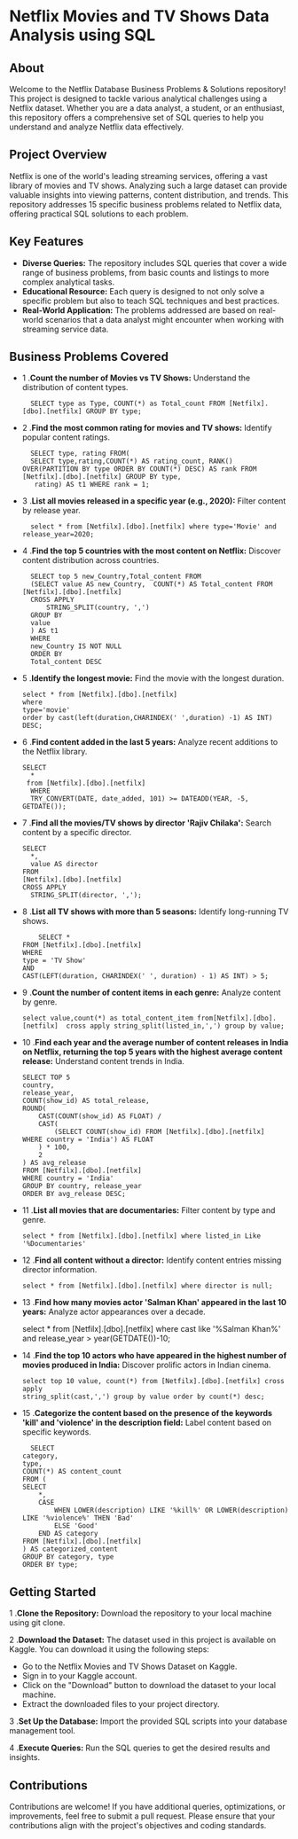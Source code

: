 # Netflix Movies and TV Shows Data Analysis using SQL
## About
Welcome to the Netflix Database Business Problems & Solutions repository! This project is designed to tackle various analytical challenges using a Netflix dataset. Whether you are a data analyst, a student, or an enthusiast, this repository offers a comprehensive set of SQL queries to help you understand and analyze Netflix data effectively.
## Project Overview
Netflix is one of the world's leading streaming services, offering a vast library of movies and TV shows. Analyzing such a large dataset can provide valuable insights into viewing patterns, content distribution, and trends. This repository addresses 15 specific business problems related to Netflix data, offering practical SQL solutions to each problem.
## Key Features
 * **Diverse Queries:** The repository includes SQL queries that cover a wide range of business problems, from basic counts and listings to more complex analytical tasks.
* **Educational Resource:** Each query is designed to not only solve a specific problem but also to teach SQL techniques and best practices.
* **Real-World Application:** The problems addressed are based on real-world scenarios that a data analyst might encounter when working with streaming service data.
 ##  Business Problems Covered
* 1 .**Count the number of Movies vs TV Shows:** Understand the distribution of content types.
  
        SELECT type as Type, COUNT(*) as Total_count FROM [Netfilx].[dbo].[netfilx] GROUP BY type;
  
* 2 .**Find the most common rating for movies and TV shows:** Identify popular content ratings.

        SELECT type, rating FROM(
        SELECT type,rating,COUNT(*) AS rating_count, RANK() OVER(PARTITION BY type ORDER BY COUNT(*) DESC) AS rank FROM [Netfilx].[dbo].[netfilx] GROUP BY type,
         rating) AS t1 WHERE rank = 1;

* 3 .**List all movies released in a specific year (e.g., 2020):** Filter content by release year.
  
        select * from [Netfilx].[dbo].[netfilx] where type='Movie' and release_year=2020;
  
* 4 .**Find the top 5 countries with the most content on Netflix:** Discover content distribution across countries.
  
        SELECT top 5 new_Country,Total_content FROM
        (SELECT value AS new_Country,  COUNT(*) AS Total_content FROM [Netfilx].[dbo].[netfilx]
        CROSS APPLY
            STRING_SPLIT(country, ',')
        GROUP BY
        value
        ) AS t1
        WHERE
        new_Country IS NOT NULL
        ORDER BY
        Total_content DESC
  
* 5 .**Identify the longest movie:** Find the movie with the longest duration.

      select * from [Netfilx].[dbo].[netfilx]
      where
      type='movie'
      order by cast(left(duration,CHARINDEX(' ',duration) -1) AS INT) DESC;
  
* 6 .**Find content added in the last 5 years:** Analyze recent additions to the Netflix library.

      SELECT
        *
       from [Netfilx].[dbo].[netfilx]
        WHERE
        TRY_CONVERT(DATE, date_added, 101) >= DATEADD(YEAR, -5, GETDATE());
  
* 7 .**Find all the movies/TV shows by director 'Rajiv Chilaka':** Search content by a specific director.

      SELECT
        *,
        value AS director
      FROM
      [Netfilx].[dbo].[netfilx]
      CROSS APPLY
        STRING_SPLIT(director, ',');
* 8 .**List all TV shows with more than 5 seasons:** Identify long-running TV shows.

          SELECT *
      FROM [Netfilx].[dbo].[netfilx]
      WHERE 
      type = 'TV Show'
      AND
      CAST(LEFT(duration, CHARINDEX(' ', duration) - 1) AS INT) > 5;
  
* 9 .**Count the number of content items in each genre:** Analyze content by genre.

      select value,count(*) as total_content_item from[Netfilx].[dbo].[netfilx]  cross apply string_split(listed_in,',') group by value;
  
* 10 .**Find each year and the average number of content releases in India on Netflix, returning the top 5 years with the highest average content release:** Understand content trends in India.

      SELECT TOP 5
      country,
      release_year,
      COUNT(show_id) AS total_release,
      ROUND(
          CAST(COUNT(show_id) AS FLOAT) /
          CAST(
              (SELECT COUNT(show_id) FROM [Netfilx].[dbo].[netfilx]  WHERE country = 'India') AS FLOAT
          ) * 100,
          2
      ) AS avg_release
      FROM [Netfilx].[dbo].[netfilx] 
      WHERE country = 'India'
      GROUP BY country, release_year
      ORDER BY avg_release DESC;
  
* 11 .**List all movies that are documentaries:** Filter content by type and genre.

      select * from [Netfilx].[dbo].[netfilx] where listed_in Like '%Documentaries'
  
* 12 .**Find all content without a director:** Identify content entries missing director information.

      select * from [Netfilx].[dbo].[netfilx] where director is null;

  
* 13 .**Find how many movies actor 'Salman Khan' appeared in the last 10 years:** Analyze actor appearances over a decade.

    select * from [Netfilx].[dbo].[netfilx] where cast like '%Salman Khan%' and release_year > year(GETDATE())-10; 


* 14 .**Find the top 10 actors who have appeared in the highest number of movies produced in India:** Discover prolific actors in Indian cinema.


      select top 10 value, count(*) from [Netfilx].[dbo].[netfilx] cross apply 
      string_split(cast,',') group by value order by count(*) desc;
* 15 .**Categorize the content based on the presence of the keywords 'kill' and 'violence' in the description field:** Label content based on specific keywords.


        SELECT 
      category,
      type,
      COUNT(*) AS content_count
      FROM (
      SELECT 
          *,
          CASE 
              WHEN LOWER(description) LIKE '%kill%' OR LOWER(description) LIKE '%violence%' THEN 'Bad'
              ELSE 'Good'
          END AS category
      FROM [Netfilx].[dbo].[netfilx]
      ) AS categorized_content
      GROUP BY category, type
      ORDER BY type;
## Getting Started
1 .**Clone the Repository:** Download the repository to your local machine using git clone.

2 .**Download the Dataset:** The dataset used in this project is available on Kaggle. You can download it using the following steps:

  * Go to the Netflix Movies and TV Shows Dataset on Kaggle.
  * Sign in to your Kaggle account.
  * Click on the "Download" button to download the dataset to your local machine.
  * Extract the downloaded files to your project directory.
    
3 .**Set Up the Database:** Import the provided SQL scripts into your database management tool.

4 .**Execute Queries:** Run the SQL queries to get the desired results and insights.

## Contributions
Contributions are welcome! If you have additional queries, optimizations, or improvements, feel free to submit a pull request. Please ensure that your contributions align with the project's objectives and coding standards.
